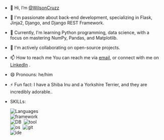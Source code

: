 - 👋 Hi, I’m [@WilsonCruzz](https://wilsoncruzz.github.io/resume/)
- 👀 I'm passionate about back-end development, specializing in Flask, Jinja2, Django, and Django REST Framework.
- 🌱 Currently, I'm learning Python programming, data science, with a focus on mastering NumPy, Pandas, and Matplotlib.
- 💞️ I'm actively collaborating on open-source projects.
- 📫 How to reach me You can reach me via [email](mailto:chun-wei.wang@mygeorgian.ca), or connect with me on [LinkedIn](https://www.linkedin.com/in/chun-wei-wang-9ab9981a2) .
- 😄 Pronouns: he/him
- ⚡ Fun fact: I have a Shiba Inu and a Yorkshire Terrier, and they are incredibly adorable..
- SKILLs:
  
  <img src="https://skillicons.dev/icons?i=py,java,cs,go,nodejs,ts" alt="Languages">&nbsp;
  <br>
  <img src="https://skillicons.dev/icons?i=flask,django,tensorflow,anaconda,spring,maven,dotnet,express,vue,react,redux" alt="framework">
  <br>
  <img src="https://skillicons.dev/icons?i=mysql,postgres,mongodb,redis,sqlite" alt="DB">&nbsp;
  <img src="https://skillicons.dev/icons?i=linux,docker,k8s" alt="tool">&nbsp;
  <br>
  <img src="https://skillicons.dev/icons?i=aws,azure,gcp" alt="os">&nbsp;
  <img src="https://skillicons.dev/icons?i=git,gitlab,vercel,firebase,netlify" alt="git">&nbsp;
  <br>
  <img src="https://skillicons.dev/icons?i=vscode,visualstudio,pycharm,idea" alt="ide">
